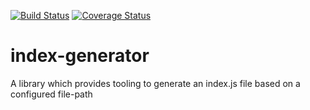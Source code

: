 [![Build Status](https://travis-ci.org/0time/index-generator.svg?branch=master)](https://travis-ci.org/0time/index-generator)
[![Coverage Status](https://coveralls.io/repos/github/0time/index-generator/badge.svg?branch=master)](https://coveralls.io/github/0time/index-generator?branch=master)

# index-generator

A library which provides tooling to generate an index.js file based on a configured file-path

